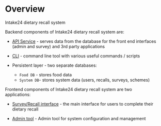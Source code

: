 # Overview

Intake24 dietary recall system

Backend components of Intake24 dietary recall system are:

- [API Service](/api/) - serves data from the database for the front end interfaces (admin and survey) and 3rd party applications

- [CLI](/cli/) - command line tool with various useful commands / scripts

- Persistent layer - two separate databases:

  - `Food DB` - stores food data
  - `System DB`- stores system data (users, recalls, surveys, schemes)

Frontend components of Intake24 dietary recall system are two applications:

- [Survey/Recall interface](/survey/) - the main interface for users to complete their dietary recall

- [Admin tool](/admin/) - Admin tool for system configuration and management
